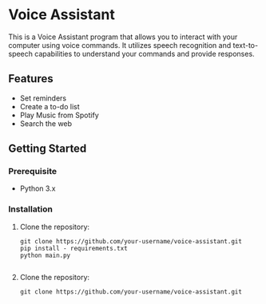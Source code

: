# Voice Assistant

This is a Voice Assistant program that allows you to interact with your computer using voice commands. It utilizes speech recognition and text-to-speech capabilities to understand your commands and provide responses.

## Features

- Set reminders
- Create a to-do list
- Play Music from Spotify
- Search the web

## Getting Started

### Prerequisite

- Python 3.x

### Installation

1. Clone the repository:

   ```shell
   git clone https://github.com/your-username/voice-assistant.git
   pip install - requirements.txt
   python main.py
   

1. Clone the repository:

   ```shell
   git clone https://github.com/your-username/voice-assistant.git
